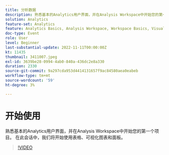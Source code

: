 ```yaml
---
title: 分析数据
description: 熟悉基本的Analytics用户界面，并在Analysis Workspace中开始您的第一个项目。 在此会话中，我们将开始使用表格、可视化图表和面板。
solution: Analytics
feature-set: Analytics
feature: Analytics Basics, Analysis Workspace, Workspace Basics, Visualizations, Panels
doc-type: Event
role: User
level: Beginner
last-substantial-update: 2022-11-11T00:00:00Z
kt: 11435
thumbnail: 3411007.jpeg
exl-id: 3639be28-0994-4ab0-840a-436dc2e8a330
duration: 2330
source-git-commit: 9a297cda953d4414131657f9ac84580aea0eabeb
workflow-type: tm+mt
source-wordcount: '59'
ht-degree: 3%

---
```


# 开始使用

熟悉基本的Analytics用户界面，并在Analysis Workspace中开始您的第一个项目。 在此会话中，我们将开始使用表格、可视化图表和面板。

>[!VIDEO](https://video.tv.adobe.com/v/3411007/?quality=12&learn=on)
